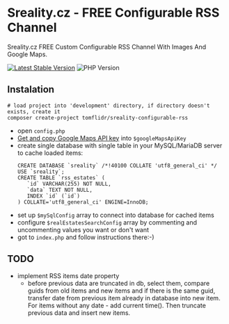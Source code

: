 # Sreality.cz - FREE Configurable RSS Channel
Sreality.cz FREE Custom Configurable RSS Channel With Images And Google Maps.

[![Latest Stable Version](https://img.shields.io/badge/Stable-v2.0.0-brightgreen.svg?style=plastic)](https://github.com/tomflidr/sreality-configurable-rss/releases)
![PHP Version](https://img.shields.io/badge/PHP->=5.3-brightgreen.svg?style=plastic)

## Instalation
```shell
# load project into 'development' directory, if directory doesn't exists, create it
composer create-project tomflidr/sreality-configurable-rss
```
- open `config.php`
- [Get and copy Google Maps API key](https://developers.google.com/maps/documentation/static-maps/?refresh=1&pli=1) into `$googleMapsApiKey`
- create single database with single table in your MySQL/MariaDB server to cache loaded items:
  ```
  CREATE DATABASE `sreality` /*!40100 COLLATE 'utf8_general_ci' */
  USE `sreality`;
  CREATE TABLE `rss_estates` (
     `id` VARCHAR(255) NOT NULL,
     `data` TEXT NOT NULL,
     INDEX `id` (`id`)
  ) COLLATE='utf8_general_ci' ENGINE=InnoDB;
  ```
- set up `$mySqlConfig` array to connect into database for cached items
- configure `$realEstatesSearchConfig` array by commenting and uncommenting values you want or don't want
- got to `index.php` and follow instructions there:-)

## TODO
- implement RSS items date property
  - before previous data are truncated in db, select them, compare guids from old items and new items
    and if there is the same guid, transfer date from previous item already in database into new item.
	For items without any date - add current time(). Then truncate previous data and insert new items.
